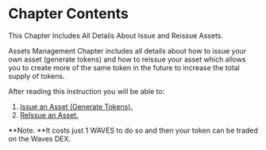 # Chapter Contents

This Chapter Includes All Details About Issue and Reissue Assets.

Assets Management Chapter includes all details about how to issue your own asset \(generate tokens\) and how to reissue your asset which allows you to create more of the same token in the future to increase the total supply of tokens.

After reading this instruction you will be able to:

1. [Issue an Asset \(Generate Tokens\).](https://docs.wavesplatform.com/waves-client/assets-management/issue-an-asset.html)
2. [ReIssue an Asset.](https://docs.wavesplatform.com/waves-client/assets-management/reissue-an-asset.html)

**Note. **It costs just 1 WAVES to do so and then your token can be traded on the Waves DEX.



